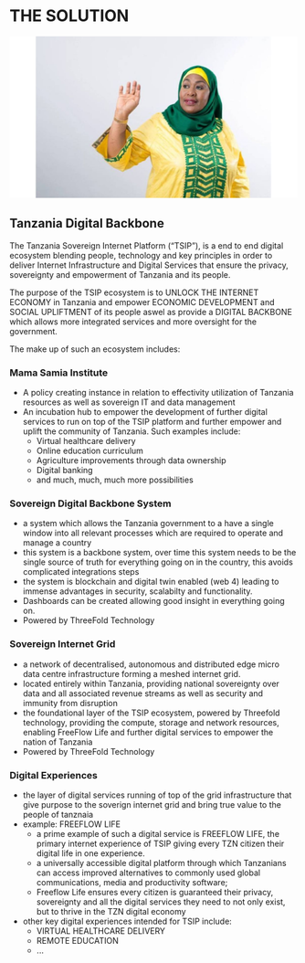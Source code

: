 # THE SOLUTION

![](img/mama_samia.png)  

## Tanzania Digital Backbone

The Tanzania Sovereign Internet Platform (“TSIP”), is a end to end digital ecosystem blending people, technology and key principles in order to deliver Internet Infrastructure and Digital Services that ensure the privacy, sovereignty and empowerment of Tanzania and its people. 

The purpose of the TSIP ecosystem is to UNLOCK THE INTERNET ECONOMY in Tanzania and empower ECONOMIC DEVELOPMENT and SOCIAL UPLIFTMENT of its people aswel as provide a DIGITAL BACKBONE which allows more integrated services and more oversight for the government.

The make up of such an ecosystem includes:

### Mama Samia Institute

* A policy creating instance in relation to effectivity utilization of Tanzania resources as well as sovereign IT and data management
* An incubation hub to empower the development of further digital services to run on top of the TSIP platform and further empower and uplift the community of Tanzania.  Such examples include:
    * Virtual healthcare delivery
    * Online education curriculum
    * Agriculture improvements through data ownership
    * Digital banking
    * and much, much, much more possibilities


### Sovereign Digital Backbone System 

* a system which allows the Tanzania government to a have a single window into all relevant processes which are required to operate and manage a country
* this system is a backbone system, over time this system needs to be the single source of truth for everything going on in the country, this avoids complicated integrations steps
* the system is blockchain and digital twin enabled (web 4) leading to immense advantages in security, scalabilty and functionality.
* Dashboards can be created allowing good insight in everything going on.
* Powered by ThreeFold Technology

### Sovereign Internet Grid 

* a network of decentralised, autonomous and distributed edge micro data centre infrastructure forming a meshed internet grid.
* located entirely within Tanzania, providing national sovereignty over data and all associated revenue streams as well as security and immunity from disruption
* the foundational layer of the TSIP ecosystem, powered by Threefold technology, providing the compute, storage and network resources, enabling FreeFlow Life and further digital services to empower the nation of Tanzania
* Powered by ThreeFold Technology

### Digital Experiences

* the layer of digital services running of top of the grid infrastructure that give purpose to the soverign internet grid and bring true value to the people of tanznaia
* example: FREEFLOW LIFE
  * a prime example of such a digital service is FREEFLOW LIFE, the primary internet experience of TSIP giving every TZN citizen their digital life in one experience. 
  * a universally accessible digital platform through which Tanzanians can access improved alternatives to commonly used global communications, media and productivity software;
  * Freeflow Life ensures every citizen is guaranteed their privacy, sovereignty and all the digital services they need to not only exist, but to thrive in the TZN digital economy 
* other key digital experiences intended for TSIP include:
  * VIRTUAL HEALTHCARE DELIVERY 
  * REMOTE EDUCATION 
  * ...
